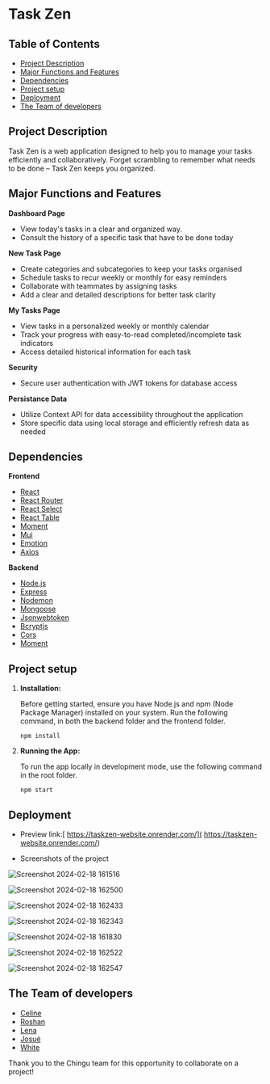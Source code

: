 # Task Zen 

## Table of Contents

- [Project Description](#project-description)
- [Major Functions and Features](#major-functions-and-features)
- [Dependencies](#dependencies)
- [Project setup](#project-setup)
- [Deployment](#deployment)
- [The Team of developers](#the-team-of-developers)

## Project Description

Task Zen is a web application designed to help you to manage your tasks efficiently and collaboratively. Forget scrambling to remember what needs to be done – Task Zen keeps you organized.

## Major Functions and Features

**Dashboard Page**
- View today's tasks in a clear and organized way.
- Consult the history of a specific task that have to be done today
  
**New Task Page**
- Create categories and subcategories to keep your tasks organised
- Schedule tasks to recur weekly or monthly for easy reminders
- Collaborate with teammates by assigning tasks 
- Add a clear and detailed descriptions for better task clarity

**My Tasks Page**
- View tasks in a personalized weekly or monthly calendar
- Track your progress with easy-to-read completed/incomplete task indicators
- Access detailed historical information for each task
  
**Security**
- Secure user authentication with JWT tokens for database access

**Persistance Data**
- Utilize Context API for data accessibility throughout the application
- Store specific data using local storage and efficiently refresh data as needed
  
## Dependencies

**Frontend**

- [React](https://react.dev/learn)
- [React Router](https://reactrouter.com/en/main)
- [React Select](https://react-select.com/)
- [React Table](https://www.npmjs.com/package/react-table)
- [Moment](https://momentjs.com/)
- [Mui](https://mui.com/)
- [Emotion](https://emotion.sh/docs/introduction)
- [Axios](https://axios-http.com/docs/intro)

**Backend**

- [Node.js](https://nodejs.org/en)
- [Express](https://expressjs.com/)
- [Nodemon](https://www.npmjs.com/package/nodemon)
- [Mongoose](https://mongoosejs.com/)
- [Jsonwebtoken](https://www.npmjs.com/package/jsonwebtoken)
- [Bcryptjs](https://www.npmjs.com/package/bcrypt)
- [Cors](https://www.npmjs.com/package/cors)
- [Moment](https://momentjs.com/)

## Project setup

1. **Installation:**

   Before getting started, ensure you have Node.js and npm (Node Package Manager) installed on your system.
   Run the following command, in both the backend folder and the frontend folder.

   ```
   npm install
   ```

2. **Running the App:**

   To run the app locally in development mode, use the following command in the root folder.

   ```
   npm start
   ```

## Deployment

- Preview link:[  https://taskzen-website.onrender.com/](  https://taskzen-website.onrender.com/)

- Screenshots of the project

![Screenshot 2024-02-18 161516](https://github.com/chingu-voyages/v47-tier3-team-27/assets/114222588/ae6cadb8-008c-43cd-a930-9c464f5d608a)


![Screenshot 2024-02-18 162500](https://github.com/chingu-voyages/v47-tier3-team-27/assets/114222588/00fa9fa6-f826-4301-8761-8e3364c3c1b6)


![Screenshot 2024-02-18 162433](https://github.com/chingu-voyages/v47-tier3-team-27/assets/114222588/cacdb742-d4e1-4066-a319-0b947cbba7fb)


![Screenshot 2024-02-18 162343](https://github.com/chingu-voyages/v47-tier3-team-27/assets/114222588/94669e20-4a63-46c7-afb9-d67c9684f08d)


![Screenshot 2024-02-18 161830](https://github.com/chingu-voyages/v47-tier3-team-27/assets/114222588/eec4e8c4-16ce-4aca-ae55-69ca1a4e6d98)


![Screenshot 2024-02-18 162522](https://github.com/chingu-voyages/v47-tier3-team-27/assets/114222588/4ec73610-c1fc-4f5b-967a-46dd98e13230)


![Screenshot 2024-02-18 162547](https://github.com/chingu-voyages/v47-tier3-team-27/assets/114222588/631e6969-024e-497e-816c-cdc51e5cee49)


## The Team of developers

- [Celine](https://www.linkedin.com/in/celinelecorvaisier/)
- [Roshan](https://www.linkedin.com/in/roshrr/)
- [Lena](www.linkedin.com/in/lena-esposito)
- [Josué](https://www.linkedin.com/in/josue-mbuyu/)
- [White](https://www.linkedin.com/in/whitejsx/)


Thank you to the Chingu team for this opportunity to collaborate on a project!
